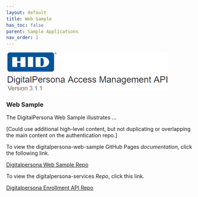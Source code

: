 ```yaml
---
layout: default
title: Web Sample
has_toc: false
parent: Sample Applications
nav_order: 1
---
```


![](../../docs/assets/HID-logo.png)  

### Web Sample  

The DigitalPersona Web Sample illustrates ...

[Could use additional high-level content, but not duplicating or overlapping the main content on the authentication repo.]

To view the digitalpersona-web-sample GitHub Pages *documentation*, click the following link.

[Digitalpersona Web Sample Repo](https://lenhodgeman.github.io/digitalpersona-web-sample/)

To view the digitalpersona-services *Repo*, click this link.

[Digitalpersona Enrollment API Repo](https://github.com/LenHodgeman/digitalpersona-web-sample/)
